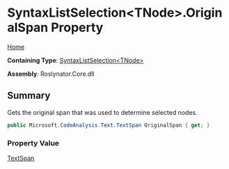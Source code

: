 # SyntaxListSelection\<TNode>\.OriginalSpan Property

[Home](../../../README.md)

**Containing Type**: [SyntaxListSelection\<TNode>](../README.md)

**Assembly**: Roslynator\.Core\.dll

## Summary

Gets the original span that was used to determine selected nodes\.

```csharp
public Microsoft.CodeAnalysis.Text.TextSpan OriginalSpan { get; }
```

### Property Value

[TextSpan](https://docs.microsoft.com/en-us/dotnet/api/microsoft.codeanalysis.text.textspan)


